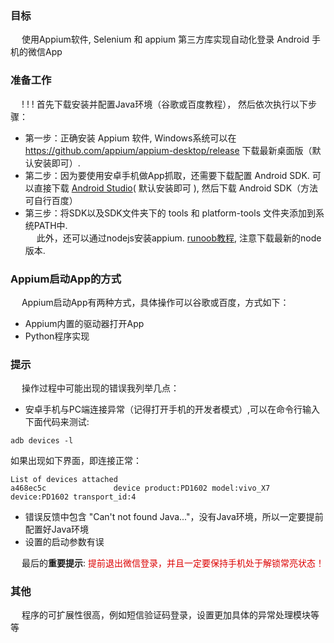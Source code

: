 ### 目标
&emsp; 使用Appium软件, Selenium 和 appium 第三方库实现自动化登录 Android 手机的微信App

### 准备工作
&emsp; ! ! ! 首先下载安装并配置Java环境（谷歌或百度教程）， 然后依次执行以下步骤：
+ 第一步：正确安装 Appium 软件, Windows系统可以在 https://github.com/appium/appium-desktop/release  下载最新桌面版（默认安装即可）.
+ 第二步：因为要使用安卓手机做App抓取，还需要下载配置 Android SDK. 可以直接下载 [Android Studio](https://developer.android.com/studio/index.html?hl=zh-cn)( 默认安装即可 ), 然后下载 Android SDK（方法可自行百度）
+ 第三步：将SDK以及SDK文件夹下的 tools 和 platform-tools 文件夹添加到系统PATH中.    
&emsp; 此外，还可以通过nodejs安装appium.  [runoob教程](http://www.runoob.com/nodejs/noedejs-install-setup.html), 注意下载最新的node版本.

### Appium启动App的方式
&emsp; Appium启动App有两种方式，具体操作可以谷歌或百度，方式如下：
+ Appium内置的驱动器打开App
+ Python程序实现

### 提示
&emsp; 操作过程中可能出现的错误我列举几点：
+ 安卓手机与PC端连接异常（记得打开手机的开发者模式）,可以在命令行输入下面代码来测试:
```
adb devices -l
```
如果出现如下界面，即连接正常：
```
List of devices attached
a468ec5c               device product:PD1602 model:vivo_X7 device:PD1602 transport_id:4
```
+ 错误反馈中包含 "Can't not found Java..."，没有Java环境，所以一定要提前配置好Java环境
+ 设置的启动参数有误

&emsp; 最后的**重要提示**: <font color="#dd0000">提前退出微信登录，并且一定要保持手机处于解锁常亮状态！</font><br/>

### 其他
&emsp; 程序的可扩展性很高，例如短信验证码登录，设置更加具体的异常处理模块等等

